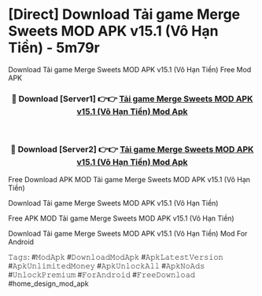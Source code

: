 # [Direct] Download Tải game Merge Sweets MOD APK v15.1 (Vô Hạn Tiền) - 5m79r
Download Tải game Merge Sweets MOD APK v15.1 (Vô Hạn Tiền) Free Mod APK

<div align="center">
<h3>🔴 Download [Server1] 👉👉 <a href="https://apk-comot.site?title=Tải_game_Merge_Sweets_MOD_APK_v15.1_(Vô_Hạn_Tiền)">Tải game Merge Sweets MOD APK v15.1 (Vô Hạn Tiền) Mod Apk</a></h3><br>

<h3>🔴 Download [Server2] 👉👉 <a href="https://apk-comot.site?title=Tải_game_Merge_Sweets_MOD_APK_v15.1_(Vô_Hạn_Tiền)">Tải game Merge Sweets MOD APK v15.1 (Vô Hạn Tiền) Mod Apk</a></h3>
</div>


Free Download APK MOD Tải game Merge Sweets MOD APK v15.1 (Vô Hạn Tiền)

Download Tải game Merge Sweets MOD APK v15.1 (Vô Hạn Tiền) 

Free APK MOD Tải game Merge Sweets MOD APK v15.1 (Vô Hạn Tiền) 

Download Tải game Merge Sweets MOD APK v15.1 (Vô Hạn Tiền) Mod For Android

𝚃𝚊𝚐𝚜: #𝙼𝚘𝚍𝙰𝚙𝚔 #𝙳𝚘𝚠𝚗𝚕𝚘𝚊𝚍𝙼𝚘𝚍𝙰𝚙𝚔 #𝙰𝚙𝚔𝙻𝚊𝚝𝚎𝚜𝚝𝚅𝚎𝚛𝚜𝚒𝚘𝚗 #𝙰𝚙𝚔𝚄𝚗𝚕𝚒𝚖𝚒𝚝𝚎𝚍𝙼𝚘𝚗𝚎𝚢 #𝙰𝚙𝚔𝚄𝚗𝚕𝚘𝚌𝚔𝙰𝚕𝚕 #𝙰𝚙𝚔𝙽𝚘𝙰𝚍𝚜 #𝚄𝚗𝚕𝚘𝚌𝚔𝙿𝚛𝚎𝚖𝚒𝚞𝚖 #𝙵𝚘𝚛𝙰𝚗𝚍𝚛𝚘𝚒𝚍 #𝙵𝚛𝚎𝚎𝙳𝚘𝚠𝚗𝚕𝚘𝚊𝚍 #home_design_mod_apk